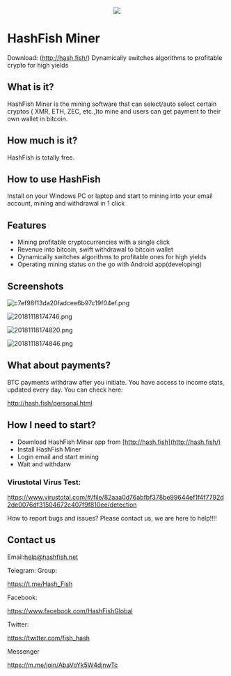 <p align="center">
  <img src="https://i.loli.net/2018/11/18/5bf1367f8029f.png">
</p>


# HashFish Miner

Download: (http://hash.fish/)
Dynamically switches algorithms to profitable crypto for high yields

## What is it?

HashFish Miner is the mining software that can select/auto select certain cryptos ( XMR, ETH, ZEC, etc.,)to mine and users can get payment to their own wallet in bitcoin.

## How much is it?

HashFish is totally free.

## How to use HashFish

Install on your Windows PC or laptop and start to mining into your email account, mining and withdrawal in 1 click

## Features

- Mining profitable cryptocurrencies with a single click
- Revenue into bitcoin, swift withdrawal to bitcoin wallet
- Dynamically switches algorithms to profitable ones for high yields
- Operating mining status on the go with Android app(developing)

## Screenshots


![c7ef98f13da20fadcee6b97c19f04ef.png](https://i.loli.net/2018/11/18/5bf133f6ef66b.png)

![20181118174746.png](https://i.loli.net/2018/11/18/5bf135f8d3d42.png)

![20181118174820.png](https://i.loli.net/2018/11/18/5bf135f8d6591.png)

![20181118174846.png](https://i.loli.net/2018/11/18/5bf135f933557.png)


## What about payments?

BTC payments withdraw after you initiate. You have access to income stats, updated every day. You can check here: 

http://hash.fish/personal.html

## How I need to start?

- Download HashFish Miner app from [http://hash.fish](http://hash.fish/)
- Install HashFish Miner
- Login email and start mining
- Wait and withdarw

### Virustotal Virus Test: 

https://www.virustotal.com/#/file/82aaa0d76abfbf378be99644ef1f4f7792d2de0076df31504672c407f9f810ee/detection

How to report bugs and issues? Please contact us, we are here to help!!!!

## Contact us

Email:help@hashfish.net

Telegram: Group: 

https://t.me/Hash_Fish

Facebook:

https://www.facebook.com/HashFishGlobal

Twitter:

https://twitter.com/fish_hash

Messenger

https://m.me/join/AbaVoYk5W4djnwTc
